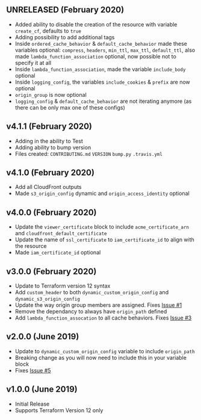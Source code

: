 ## UNRELEASED (February 2020)

* Added ability to disable the creation of the resource with variable `create_cf`, defaults to `true`
* Adding possibility to add additional tags
* Inside `ordered_cache_behavior` & `default_cache_behavior` made these variables optional: `compress`, `headers`, `min_ttl`, `max_ttl`, `default_ttl`, also made `lambda_function_association` optional, now possible not to specify it at all
* Inside `lambda_function_association`, made the variable `include_body` optional
* Inside `logging_config`, the variables `include_cookies` & `prefix` are now optional
* `origin_group` is now optional
* `logging_config` & `default_cache_behavior` are not iterating anymore (as there can be only max one of these configs)

## v4.1.1 (February 2020)

* Adding in the ability to Test
* Adding ability to bump version
* Files created: `CONTRIBUTING.md` `VERSION` `bump.py` `.travis.yml`

## v4.1.0 (February 2020)

* Add all CloudFront outputs
* Made `s3_origin_config` dynamic and `origin_access_identity` optional

## v4.0.0 (February 2020)

* Update the `viewer_certificate` block to include `acme_certificate_arn` and `cloudfront_default_certificate`
* Update the name of `ssl_certificate` to `iam_certificate_id` to align with the resource
* Made `iam_certificate_id` optional

## v3.0.0 (February 2020)

* Update to Terraform version 12 syntax
* Add `custom_header` to both `dynamic_custom_origin_config` and `dynamic_s3_origin_config`
* Update the way origin group members are assigned.  Fixes [Issue #1](https://github.com/jmgreg31/terraform-aws-cloudfront/issues/1)
* Remove the dependancy to always have `origin_path` defined
* Add `lambda_function_assocation` to all cache behaviors.  Fixes [Issue #3](https://github.com/jmgreg31/terraform-aws-cloudfront/issues/3)

## v2.0.0 (June 2019)

* Update to `dynamic_custom_origin_config` variable to include `origin_path`
* Breaking change as you will now need to include this in your variable block
* Fixes [Issue #5](https://github.com/jmgreg31/terraform-aws-cloudfront/issues/5)

## v1.0.0 (June 2019)

* Initial Release
* Supports Terraform Version 12 only